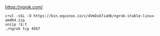 https://ngrok.com/

```
crul -sSL -O https://bin.equinox.io/c/4VmDzA7iaHb/ngrok-stable-linux-amd64.zip
unzip !$:t
./ngrok tcp 4567
```
